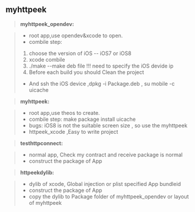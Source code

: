 myhttpeek
-------------

> **myhttpeek_opendev:**

> - root app,use opendev&xcode to open.
> - combile step:  
> 1) choose the version of iOS --  iOS7 or iOS8 
> 2) xcode combile  
> 3) ./make  --make deb file  !!! need to specify the iOS devide ip 
> 4) Before each build you should Clean the project 
> - And ssh the iOS device ,dpkg -i Package.deb , su mobile -c uicache 


> **myhttpeek:**

> - root app,use theos to create.
> - combile step:   make package install  uicache
> - bugs:   iOS8 is not the suitable screen size , so use the myhttpeek
> - httpeek_xcode  ,Easy to write project


> **testhttpconnect:**

> - normal app, Check my contract and receive package is normal
> - construct  the package of App

> **httpeekdylib:**

> - dylib of xcode, Global injection or plist specified App bundleid
> - construct  the package of App
> - copy the dylib to Package folder of myhttpeek_opendev or layout of myhttpeek
